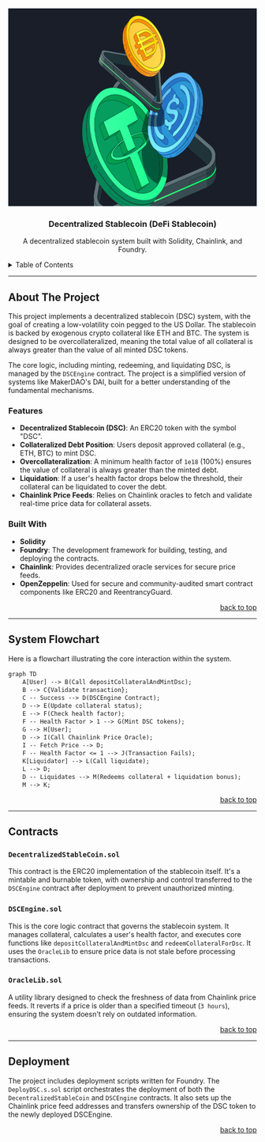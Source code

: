 <a id="readme-top"></a>

<br />
<div align="center"\>
  <a href="https://github.com/LazyBoneJC/DeFi_Stablecoin">
    <img src="https://github.com/LazyBoneJC/DeFi_Stablecoin/blob/main/pic/stablecoins.png" alt="Logo" width="600" height="400">
  </a>

<h3 align="center"\>Decentralized Stablecoin (DeFi Stablecoin)</h3>
   <p align="center"\>
      A decentralized stablecoin system built with Solidity, Chainlink, and Foundry.
   </p>
</div>

<details>
   <summary>Table of Contents</summary>
   <ol>
      <li><a href="\#about-the-project"\>About The Project</a></li>
      <li><a href="\#features">Features</a></li>
      <li><a href="\#built-with">Built With</a></li>
      <li><a href="\#system-flowchart">System Flowchart</a></li>
      <li><a href="\#contracts">Contracts</a></li>
      <li><a href="\#deployment">Deployment</a></li>
   </ol>
</details>

---

## About The Project

This project implements a decentralized stablecoin (DSC) system, with the goal of creating a low-volatility coin pegged to the US Dollar. The stablecoin is backed by exogenous crypto collateral like ETH and BTC. The system is designed to be overcollateralized, meaning the total value of all collateral is always greater than the value of all minted DSC tokens.

The core logic, including minting, redeeming, and liquidating DSC, is managed by the `DSCEngine` contract. The project is a simplified version of systems like MakerDAO's DAI, built for a better understanding of the fundamental mechanisms.

### Features

- **Decentralized Stablecoin (DSC)**: An ERC20 token with the symbol "DSC".
- **Collateralized Debt Position**: Users deposit approved collateral (e.g., ETH, BTC) to mint DSC.
- **Overcollateralization**: A minimum health factor of `1e18` (100%) ensures the value of collateral is always greater than the minted debt.
- **Liquidation**: If a user's health factor drops below the threshold, their collateral can be liquidated to cover the debt.
- **Chainlink Price Feeds**: Relies on Chainlink oracles to fetch and validate real-time price data for collateral assets.

### Built With

- **Solidity**
- **Foundry**: The development framework for building, testing, and deploying the contracts.
- **Chainlink**: Provides decentralized oracle services for secure price feeds.
- **OpenZeppelin**: Used for secure and community-audited smart contract components like ERC20 and ReentrancyGuard.

<p align="right"><a href="\#readme-top">back to top</a></p>

---

## System Flowchart

Here is a flowchart illustrating the core interaction within the system.

```mermaid
graph TD
    A[User] --> B(Call depositCollateralAndMintDsc);
    B --> C{Validate transaction};
    C -- Success --> D(DSCEngine Contract);
    D --> E(Update collateral status);
    E --> F(Check health factor);
    F -- Health Factor > 1 --> G(Mint DSC tokens);
    G --> H[User];
    D --> I(Call Chainlink Price Oracle);
    I -- Fetch Price --> D;
    F -- Health Factor <= 1 --> J(Transaction Fails);
    K[Liquidator] --> L(Call liquidate);
    L --> D;
    D -- Liquidates --> M(Redeems collateral + liquidation bonus);
    M --> K;
```

<p align="right"><a href="\#readme-top">back to top</a></p>

---

## Contracts

### `DecentralizedStableCoin.sol`

This contract is the ERC20 implementation of the stablecoin itself. It's a mintable and burnable token, with ownership and control transferred to the `DSCEngine` contract after deployment to prevent unauthorized minting.

### `DSCEngine.sol`

This is the core logic contract that governs the stablecoin system. It manages collateral, calculates a user's health factor, and executes core functions like `depositCollateralAndMintDsc` and `redeemCollateralForDsc`. It uses the `OracleLib` to ensure price data is not stale before processing transactions.

### `OracleLib.sol`

A utility library designed to check the freshness of data from Chainlink price feeds. It reverts if a price is older than a specified timeout (`3 hours`), ensuring the system doesn't rely on outdated information.

<p align="right"><a href="\#readme-top">back to top</a></p>

---

## Deployment

The project includes deployment scripts written for Foundry. The `DeployDSC.s.sol` script orchestrates the deployment of both the `DecentralizedStableCoin` and `DSCEngine` contracts. It also sets up the Chainlink price feed addresses and transfers ownership of the DSC token to the newly deployed DSCEngine.

<p align="right"><a href="\#readme-top">back to top</a></p>
